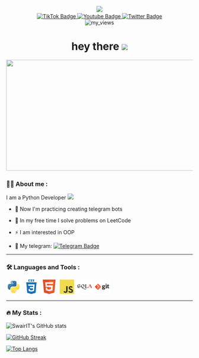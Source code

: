 <div id="header" align="center">
  <img src="https://media2.giphy.com/media/v1.Y2lkPTc5MGI3NjExY2xpeTh6N3o4ZG5lNGh6MzZjN21hOHJtbno3NnpxdXZ1dWU5MDVlZSZlcD12MV9pbnRlcm5hbF9naWZfYnlfaWQmY3Q9Zw/A5yOQJ3X3y0Xyd476S/giphy.gif" width="100"/>

  <div id="badges">
    <a href="your-link-URL">
      <img src="https://img.shields.io/badge/TikTok-black?style=for-the-badge&logo=tiktok&logoColor=white" alt="TikTok Badge"/>
    </a>
    <a href="your-youtube-URL">
      <img src="https://img.shields.io/badge/YouTube-red?style=for-the-badge&logo=youtube&logoColor=white" alt="Youtube Badge"/>
    </a>
    <a href="your-twitter-URL">
      <img src="https://img.shields.io/badge/Telegram-blue?style=for-the-badge&logo=telegram&logoColor=white" alt="Twitter Badge"/>
    </a>
  </div>

  <img src="https://komarev.com/ghpvc/?username=SwairIT&style=flat-square&color=blue" alt="my_views"/>

  <h1>
    hey there
    <img src="https://media4.giphy.com/media/v1.Y2lkPTc5MGI3NjExM2Npd3VvN2w2ZzBpNWJraTFydnFxdXh3c2N4amFrZXNteWZmZ3FkcyZlcD12MV9pbnRlcm5hbF9naWZfYnlfaWQmY3Q9cw/hvRJCLFzcasrR4ia7z/giphy.gif" width="30px"/>
  </h1>
</div> 

<div align="center">
  <img src="https://camo.githubusercontent.com/bba94f7161956195d6b83ff1a0ef53d1414bce8dfbecca7682e0d95152c4c318/68747470733a2f2f6d65646961302e67697068792e636f6d2f6d656469612f76312e59326c6b505463354d4749334e6a4578626d6c6f4e47356a647a686961446c784d545231656a5a326232457863544268614739306447557a6254686d6547466c4e5759785a435a6c634431324d563970626e526c636d35686246396e61575a66596e6c666157516d593351395a772f636f7851484b415347363048724874766b742f67697068792e676966" width="600" height="300"/>
</div>

### :woman_technologist: About me :

I am a Python Developer <img src="https://media.giphy.com/media/WUlplcMpOCEmTGBtBW/giphy.gif" width="30">

- :telescope: Now I'm practicing creating telegram bots

- :seedling: In my free time I solve problems on LeetCode

- :zap: I am interested in OOP

- :iphone: My telegram: [![Telegram Badge](https://img.shields.io/badge/Telegram-blue?style=for-the-badge&logo=telegram&logoColor=white)](https://t.me/HiL1ne)

---

### :hammer_and_wrench: Languages and Tools :

<div>
  <img src="https://github.com/devicons/devicon/blob/master/icons/python/python-original.svg"  title="Python" alt="Python" width="40" height="40"/>&nbsp;
  <img src="https://github.com/devicons/devicon/blob/master/icons/css3/css3-plain-wordmark.svg"  title="CSS3" alt="CSS" width="40" height="40"/>&nbsp;
  <img src="https://github.com/devicons/devicon/blob/master/icons/html5/html5-original.svg" title="HTML5" alt="HTML" width="40" height="40"/>&nbsp;
  <img src="https://github.com/devicons/devicon/blob/master/icons/javascript/javascript-original.svg" title="JavaScript" alt="JavaScript" width="40" height="40"/>&nbsp;
  <img src="https://github.com/devicons/devicon/blob/master/icons/sqlalchemy/sqlalchemy-original.svg" title="Sqlalchemy"  alt="Sqlalchemy" width="40" height="40"/>&nbsp;
  <img src="https://github.com/devicons/devicon/blob/master/icons/git/git-original-wordmark.svg" title="Git" **alt="Git" width="40" height="40"/>
</div>

---

### :fire: My Stats :

![SwairIT's GitHub stats](https://github-readme-stats.vercel.app/api?username=SwairIT&show_icons=true&theme=radical)

[![GitHub Streak](http://github-readme-streak-stats.herokuapp.com?user=SwairIT&theme=dark&background=000000)](https://git.io/streak-stats)

[![Top Langs](https://github-readme-stats.vercel.app/api/top-langs/?username=SwairIT&layout=compact&theme=vision-friendly-dark)](https://github.com/anuraghazra/github-readme-stats)
